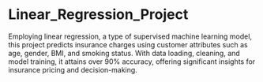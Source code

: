 # Linear_Regression_Project
Employing linear regression, a type of supervised machine learning model, this project predicts insurance charges using customer attributes such as age, gender, BMI, and smoking status. With data loading, cleaning, and model training, it attains over 90% accuracy, offering significant insights for insurance pricing and decision-making.
